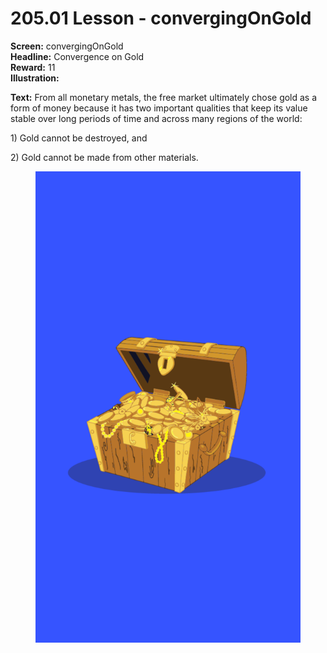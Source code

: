 # 205.01 Lesson - convergingOnGold

**Screen:** convergingOnGold\
**Headline:** Convergence on Gold\
**Reward:** 11\
**Illustration:**

**Text:** From all monetary metals, the free market ultimately chose gold as a form of money because it has two important qualities that keep its value stable over long periods of time and across many regions of the world:&#x20;

1\) Gold cannot be destroyed, and&#x20;

2\) Gold cannot be made from other materials.

<figure><img src="../.gitbook/assets/205-01.png" alt=""><figcaption></figcaption></figure>
